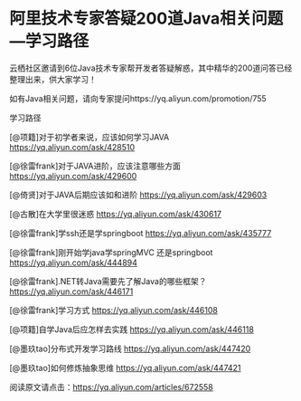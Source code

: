 # 阿里技术专家答疑200道Java相关问题—学习路径

云栖社区邀请到6位Java技术专家帮开发者答疑解惑，其中精华的200道问答已经整理出来，供大家学习！

如有Java相关问题，请向专家提问https://yq.aliyun.com/promotion/755

学习路径

[@项籍]对于初学者来说，应该如何学习JAVA 
https://yq.aliyun.com/ask/428510

[@徐雷frank]对于JAVA进阶，应该注意哪些方面 
https://yq.aliyun.com/ask/429600

[@倚贤]对于JAVA后期应该如和进阶 
https://yq.aliyun.com/ask/429603

[@古散]在大学里很迷惑 
https://yq.aliyun.com/ask/430617

[@徐雷frank]学ssh还是学springboot 
https://yq.aliyun.com/ask/435777

[@徐雷frank]刚开始学java学springMVC 还是springboot 
https://yq.aliyun.com/ask/444894

[@徐雷frank].NET转Java需要先了解Java的哪些框架？ 
https://yq.aliyun.com/ask/446171

[@徐雷frank]学习方式 
https://yq.aliyun.com/ask/446108

[@项籍]自学Java后应怎样去实践 
https://yq.aliyun.com/ask/446118

[@墨玖tao]分布式开发学习路线 
https://yq.aliyun.com/ask/447420

[@墨玖tao]如何修炼抽象思维 
https://yq.aliyun.com/ask/447421

阅读原文请点击：https://yq.aliyun.com/articles/672558
